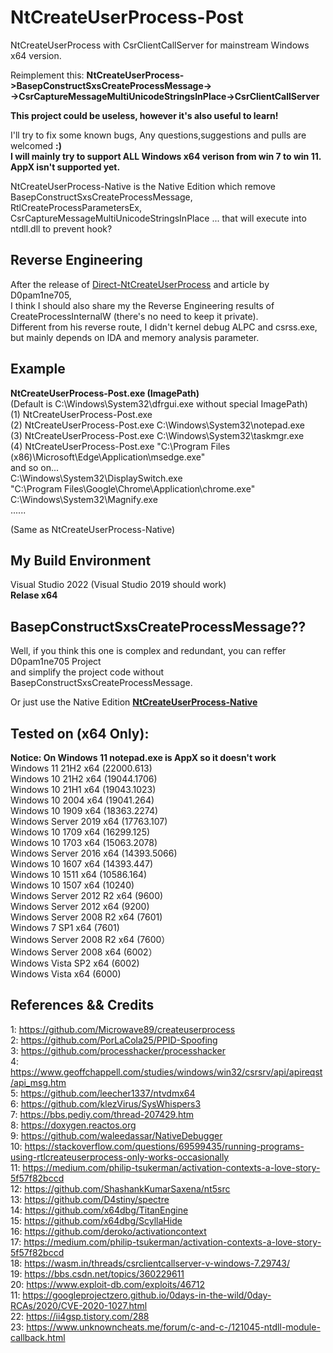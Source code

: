 # NtCreateUserProcess-Post
NtCreateUserProcess with CsrClientCallServer for mainstream Windows x64 version.  

Reimplement this: __NtCreateUserProcess->BasepConstructSxsCreateProcessMessage->  
->CsrCaptureMessageMultiUnicodeStringsInPlace->CsrClientCallServer__  

__This project could be useless, however it's also useful to learn!__  

I'll try to fix some known bugs, Any questions,suggestions and pulls are welcomed __:)__  
__I will mainly try to support ALL Windows x64 verison from win 7 to win 11.__  
__AppX isn't supported yet.__  

NtCreateUserProcess-Native is the Native Edition which remove  
BasepConstructSxsCreateProcessMessage, RtlCreateProcessParametersEx, CsrCaptureMessageMultiUnicodeStringsInPlace
...  that will execute into ntdll.dll to prevent hook?  

## Reverse Engineering
After the release of [Direct-NtCreateUserProcess](https://github.com/D0pam1ne705/Direct-NtCreateUserProcess) and article by D0pam1ne705,  
I think I should also share my the Reverse Engineering results of CreateProcessInternalW (there's no need to keep it private).  
Different from his reverse route, I didn't kernel debug ALPC and csrss.exe,  
but mainly depends on IDA and memory analysis parameter.

## Example
 __NtCreateUserProcess-Post.exe  (ImagePath)__  
(Default is C:\Windows\System32\dfrgui.exe without special ImagePath)  
(1) NtCreateUserProcess-Post.exe  
(2) NtCreateUserProcess-Post.exe C:\Windows\System32\notepad.exe  
(3) NtCreateUserProcess-Post.exe C:\Windows\System32\taskmgr.exe  
(4) NtCreateUserProcess-Post.exe "C:\Program Files (x86)\Microsoft\Edge\Application\msedge.exe"   
 and so on...  
 C:\Windows\System32\DisplaySwitch.exe  
"C:\Program Files\Google\Chrome\Application\chrome.exe"  
 C:\Windows\System32\Magnify.exe  
......

(Same as NtCreateUserProcess-Native)  

## My Build Environment
Visual Studio 2022 (Visual Studio 2019 should work)  
__Relase x64__

## BasepConstructSxsCreateProcessMessage??
Well, if you think this one is complex and redundant, you can reffer D0pam1ne705 Project   
and simplify the project code without BasepConstructSxsCreateProcessMessage.  

Or just use the Native Edition [__NtCreateUserProcess-Native__  ](https://github.com/je5442804/NtCreateUserProcess-Post/tree/main/NtCreateUserProcess-Native)  

## Tested on (x64 Only):  
 __Notice: On Windows 11 notepad.exe is AppX so it doesn't work__  
 Windows 11 21H2 x64 (22000.613)  
 Windows 10 21H2 x64 (19044.1706)  
 Windows 10 21H1 x64 (19043.1023)  
 Windows 10 2004 x64 (19041.264)  
 Windows 10 1909 x64 (18363.2274)  
 Windows Server 2019 x64 (17763.107)  
 Windows 10 1709 x64 (16299.125)  
 Windows 10 1703 x64 (15063.2078)  
 Windows Server 2016 x64 (14393.5066)  
 Windows 10 1607 x64 (14393.447)  
 Windows 10 1511 x64 (10586.164)  
 Windows 10 1507 x64 (10240)  
 Windows Server 2012 R2 x64 (9600)  
 Windows Server 2012 x64 (9200)  
 Windows Server 2008 R2 x64 (7601)  
 Windows 7 SP1 x64 (7601)  
 Windows Server 2008 R2 x64 (7600）  
 Windows Server 2008 x64 (6002）  
 Windows Vista SP2 x64 (6002)  
 Windows Vista x64 (6000)  

 
## References && Credits

1: https://github.com/Microwave89/createuserprocess  
2: https://github.com/PorLaCola25/PPID-Spoofing  
3: https://github.com/processhacker/processhacker  
4: https://www.geoffchappell.com/studies/windows/win32/csrsrv/api/apireqst/api_msg.htm  
5: https://github.com/leecher1337/ntvdmx64  
6: https://github.com/klezVirus/SysWhispers3  
7: https://bbs.pediy.com/thread-207429.htm  
8: https://doxygen.reactos.org  
9: https://github.com/waleedassar/NativeDebugger  
10: https://stackoverflow.com/questions/69599435/running-programs-using-rtlcreateuserprocess-only-works-occasionally  
11: https://medium.com/philip-tsukerman/activation-contexts-a-love-story-5f57f82bccd  
12: https://github.com/ShashankKumarSaxena/nt5src  
13: https://github.com/D4stiny/spectre  
14: https://github.com/x64dbg/TitanEngine  
15: https://github.com/x64dbg/ScyllaHide  
16: https://github.com/deroko/activationcontext  
17: https://medium.com/philip-tsukerman/activation-contexts-a-love-story-5f57f82bccd  
18: https://wasm.in/threads/csrclientcallserver-v-windows-7.29743/  
19: https://bbs.csdn.net/topics/360229611  
20: https://www.exploit-db.com/exploits/46712  
11: https://googleprojectzero.github.io/0days-in-the-wild/0day-RCAs/2020/CVE-2020-1027.html  
22: https://ii4gsp.tistory.com/288  
23: https://www.unknowncheats.me/forum/c-and-c-/121045-ntdll-module-callback.html  
